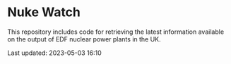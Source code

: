 # Nuke Watch

This repository includes code for retrieving the latest information available on the output of EDF nuclear power plants in the UK.

Last updated: 2023-05-03 16:10